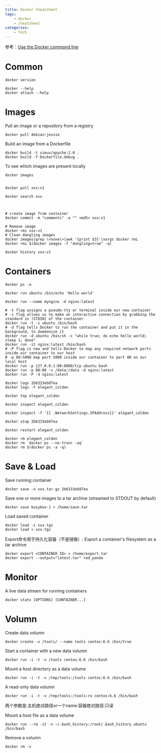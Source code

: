 ```yaml
---
title: Docker Cheatsheet
tags:
    - docker
    - cheatsheet
categories:
    - Tech
---
```


参考：[Use the Docker command line](https://docs.docker.com/engine/reference/commandline/cli/)

# Common

```
docker version

docker --help
docker attach --help
```

# Images

Pull an image or a repository from a registry
```
docker pull debian:jessie
```

Build an image from a Dockerfile
```
docker build -t vieux/apache:2.0 .
docker build -f Dockerfile.debug .
```

To see which images are present locally
```
docker images
```

```

docker pull xxx:v1

docker search xxx



# create image from container
docker commit -m "comments" -a "" <md5> xxx:v1

# Remove image
docker rmi xxx:v1
# Clean dangling images
docker images|grep \<none\>|awk '{print $3}'|xargs docker rmi
docker rmi $(docker images -f "dangling=true" -q)

docker history xxx:v1

```

# Containers

```
docker ps -a

docker run ubuntu /bin/echo 'Hello world'

docker run --name mynginx -d nginx:latest

# -t flag assigns a pseudo-tty or terminal inside our new container
# -i flag allows us to make an interactive connection by grabbing the standard in (STDIN) of the container
docker run -t -i ubuntu /bin/bash
# -d flag tells Docker to run the container and put it in the background, to daemonize it
docker run -d ubuntu /bin/sh -c "while true; do echo hello world; sleep 1; done"
docker run -it nginx:latest /bin/bash
# -P flag is new and tells Docker to map any required network ports inside our container to our host
# -p 80:5000 map port 5000 inside our container to port 80 on our local host
docker run -p 127.0.0.1:80:8080/tcp ubuntu bash
docker run -p 80:80 -v /data:/data -d nginx:latest
docker run -P -d nginx:latest

docker logs 2b6333eb87ea
docker logs -f elegant_colden

docker top elegant_colden

docker inspect elegant_colden

docker inspect -f '{{ .NetworkSettings.IPAddress}}' elegant_colden

docker stop 2b6333eb87ea

docker restart elegant_colden

docker rm elegant_colden
docker rm `docker ps --no-trunc -aq`
docker rm $(docker ps -a -q)

```

# Save & Load

Save running container
```
docker save -o xxx.tar.gz 2b6333eb87ea
```

Save one or more images to a tar archive (streamed to STDOUT by default)
```
docker save busybox-1 > /home/save.tar
```

Load saved container
```
docker load -i xxx.tgz
docker load < xxx.tgz
```

Export命令用于持久化容器（不是镜像）: Export a container's filesystem as a tar archive
```
docker export <CONTAINER ID> > /home/export.tar
docker export --output="latest.tar" red_panda
```

# Monitor

A live data stream for running containers
```
docker stats [OPTIONS] [CONTAINER...]
```

# Volumn

Create data volumn

```
docker create -v /tools/ --name tools centos:6.6 /bin/true
```

Start a container with a new data volumn 

```
docker run -i -t -v /tools centos:6.6 /bin/bash
```

Mount a host directory as a data volume
```    
docker run -i -t -v /tmp/tools:/tools centos:6.6 /bin/bash
```

A read-only data volumn
```
docker run -i -t -v /tmp/tools:/tools:ro centos:6.6 /bin/bash
```
两个参数是:主机绝对路径or一个name:容器绝对路径:只读


Mount a host file as a data volume
```
docker run --rm -it -v ~/.bash_history:/root/.bash_history ubuntu /bin/bash
```

Remove a volumn
```
docker rm -v 
```
